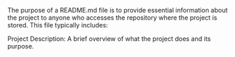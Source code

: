 The purpose of a README.md file is to provide essential information about the project to anyone who accesses the repository where the project is stored. This file typically includes:

Project Description: A brief overview of what the project does and its purpose.